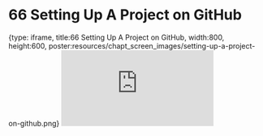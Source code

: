 # 66 Setting Up A Project on GitHub
 
{type: iframe, title:66 Setting Up A Project on GitHub, width:800, height:600, poster:resources/chapt_screen_images/setting-up-a-project-on-github.png}
![](https://datatrail-jhu.github.io/DataTrail/no_toc/setting-up-a-project-on-github.html)
 

 

